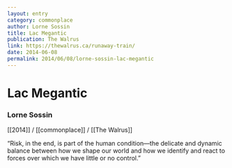```yaml
---
layout: entry
category: commonplace
author: Lorne Sossin
title: Lac Megantic
publication: The Walrus
link: https://thewalrus.ca/runaway-train/
date: 2014-06-08
permalink: 2014/06/08/lorne-sossin-lac-megantic
---
```


# Lac Megantic

### Lorne Sossin

[[2014]] / [[commonplace]] / [[The Walrus]]

“Risk, in the end, is part of the human condition—the delicate and dynamic balance between how we shape our world and how we identify and react to forces over which we have little or no control.”